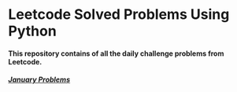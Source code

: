 # Leetcode Solved Problems Using Python

#### This repository contains of all the daily challenge problems from Leetcode.
##### [January Problems](https://github.com/shamli1997/leetcode_problems/blob/main/Leetcode_Problems/January/readme.md)